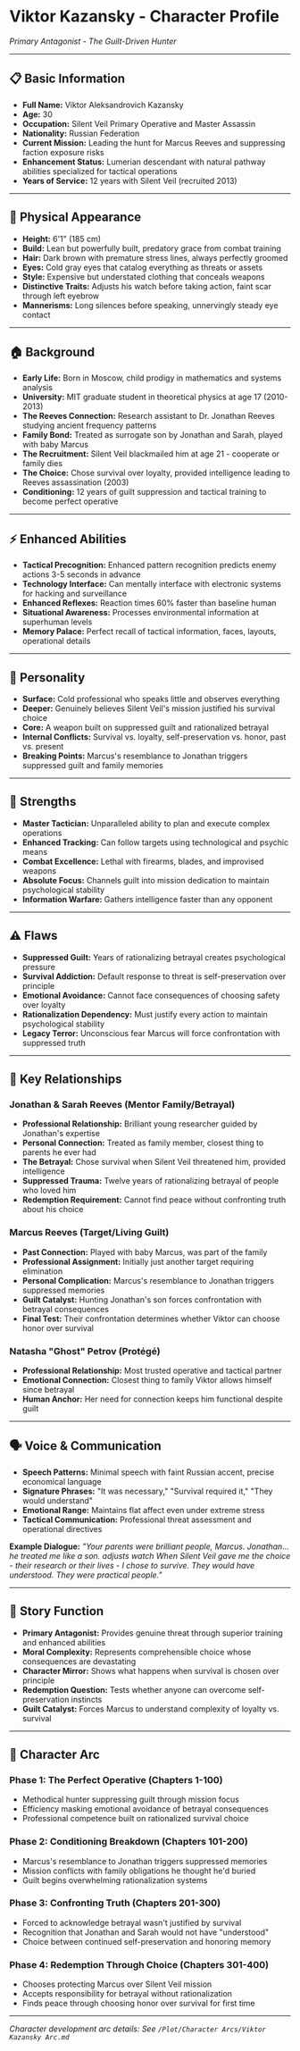 # Viktor Kazansky - Character Profile
*Primary Antagonist - The Guilt-Driven Hunter*

---

## 📋 **Basic Information**
- **Full Name:** Viktor Aleksandrovich Kazansky
- **Age:** 30
- **Occupation:** Silent Veil Primary Operative and Master Assassin
- **Nationality:** Russian Federation
- **Current Mission:** Leading the hunt for Marcus Reeves and suppressing faction exposure risks
- **Enhancement Status:** Lumerian descendant with natural pathway abilities specialized for tactical operations
- **Years of Service:** 12 years with Silent Veil (recruited 2013)

---

## 👤 **Physical Appearance**
- **Height:** 6'1" (185 cm)
- **Build:** Lean but powerfully built, predatory grace from combat training
- **Hair:** Dark brown with premature stress lines, always perfectly groomed
- **Eyes:** Cold gray eyes that catalog everything as threats or assets
- **Style:** Expensive but understated clothing that conceals weapons
- **Distinctive Traits:** Adjusts his watch before taking action, faint scar through left eyebrow
- **Mannerisms:** Long silences before speaking, unnervingly steady eye contact

---

## 🏠 **Background**
- **Early Life:** Born in Moscow, child prodigy in mathematics and systems analysis
- **University:** MIT graduate student in theoretical physics at age 17 (2010-2013)
- **The Reeves Connection:** Research assistant to Dr. Jonathan Reeves studying ancient frequency patterns
- **Family Bond:** Treated as surrogate son by Jonathan and Sarah, played with baby Marcus
- **The Recruitment:** Silent Veil blackmailed him at age 21 - cooperate or family dies
- **The Choice:** Chose survival over loyalty, provided intelligence leading to Reeves assassination (2003)
- **Conditioning:** 12 years of guilt suppression and tactical training to become perfect operative

---

## ⚡ **Enhanced Abilities**
- **Tactical Precognition:** Enhanced pattern recognition predicts enemy actions 3-5 seconds in advance
- **Technology Interface:** Can mentally interface with electronic systems for hacking and surveillance
- **Enhanced Reflexes:** Reaction times 60% faster than baseline human
- **Situational Awareness:** Processes environmental information at superhuman levels
- **Memory Palace:** Perfect recall of tactical information, faces, layouts, operational details

---

## 🧠 **Personality**
- **Surface:** Cold professional who speaks little and observes everything
- **Deeper:** Genuinely believes Silent Veil's mission justified his survival choice
- **Core:** A weapon built on suppressed guilt and rationalized betrayal
- **Internal Conflicts:** Survival vs. loyalty, self-preservation vs. honor, past vs. present
- **Breaking Points:** Marcus's resemblance to Jonathan triggers suppressed guilt and family memories

---

## 💪 **Strengths**
- **Master Tactician:** Unparalleled ability to plan and execute complex operations
- **Enhanced Tracking:** Can follow targets using technological and psychic means
- **Combat Excellence:** Lethal with firearms, blades, and improvised weapons
- **Absolute Focus:** Channels guilt into mission dedication to maintain psychological stability
- **Information Warfare:** Gathers intelligence faster than any opponent

---

## ⚠️ **Flaws**
- **Suppressed Guilt:** Years of rationalizing betrayal creates psychological pressure
- **Survival Addiction:** Default response to threat is self-preservation over principle
- **Emotional Avoidance:** Cannot face consequences of choosing safety over loyalty
- **Rationalization Dependency:** Must justify every action to maintain psychological stability
- **Legacy Terror:** Unconscious fear Marcus will force confrontation with suppressed truth

---

## 💞 **Key Relationships**

### **Jonathan & Sarah Reeves (Mentor Family/Betrayal)**
- **Professional Relationship:** Brilliant young researcher guided by Jonathan's expertise
- **Personal Connection:** Treated as family member, closest thing to parents he ever had
- **The Betrayal:** Chose survival when Silent Veil threatened him, provided intelligence
- **Suppressed Trauma:** Twelve years of rationalizing betrayal of people who loved him
- **Redemption Requirement:** Cannot find peace without confronting truth about his choice

### **Marcus Reeves (Target/Living Guilt)**
- **Past Connection:** Played with baby Marcus, was part of the family
- **Professional Assignment:** Initially just another target requiring elimination
- **Personal Complication:** Marcus's resemblance to Jonathan triggers suppressed memories
- **Guilt Catalyst:** Hunting Jonathan's son forces confrontation with betrayal consequences
- **Final Test:** Their confrontation determines whether Viktor can choose honor over survival

### **Natasha "Ghost" Petrov (Protégé)**
- **Professional Relationship:** Most trusted operative and tactical partner
- **Emotional Connection:** Closest thing to family Viktor allows himself since betrayal
- **Human Anchor:** Her need for connection keeps him functional despite guilt

---

## 🗣️ **Voice & Communication**
- **Speech Patterns:** Minimal speech with faint Russian accent, precise economical language
- **Signature Phrases:** "It was necessary," "Survival required it," "They would understand"
- **Emotional Range:** Maintains flat affect even under extreme stress
- **Tactical Communication:** Professional threat assessment and operational directives

**Example Dialogue:**
*"Your parents were brilliant people, Marcus. Jonathan... he treated me like a son. *adjusts watch* When Silent Veil gave me the choice - their research or their lives - I chose to survive. They would have understood. They were practical people."*

---

## 🎯 **Story Function**
- **Primary Antagonist:** Provides genuine threat through superior training and enhanced abilities
- **Moral Complexity:** Represents comprehensible choice whose consequences are devastating
- **Character Mirror:** Shows what happens when survival is chosen over principle
- **Redemption Question:** Tests whether anyone can overcome self-preservation instincts
- **Guilt Catalyst:** Forces Marcus to understand complexity of loyalty vs. survival

---

## 🔄 **Character Arc**

### **Phase 1: The Perfect Operative (Chapters 1-100)**
- Methodical hunter suppressing guilt through mission focus
- Efficiency masking emotional avoidance of betrayal consequences
- Professional competence built on rationalized survival choice

### **Phase 2: Conditioning Breakdown (Chapters 101-200)**
- Marcus's resemblance to Jonathan triggers suppressed memories
- Mission conflicts with family obligations he thought he'd buried
- Guilt begins overwhelming rationalization systems

### **Phase 3: Confronting Truth (Chapters 201-300)**
- Forced to acknowledge betrayal wasn't justified by survival
- Recognition that Jonathan and Sarah would not have "understood"
- Choice between continued self-preservation and honoring memory

### **Phase 4: Redemption Through Choice (Chapters 301-400)**
- Chooses protecting Marcus over Silent Veil mission
- Accepts responsibility for betrayal without rationalization
- Finds peace through choosing honor over survival for first time

---

*Character development arc details: See `/Plot/Character Arcs/Viktor Kazansky Arc.md`*